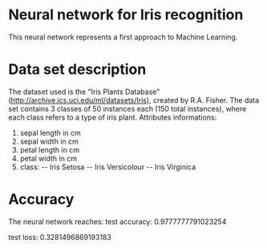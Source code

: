 # Neural network for Iris recognition

This neural network represents a first approach to Machine Learning.

# Data set description

The dataset used is the "Iris Plants Database" (http://archive.ics.uci.edu/ml/datasets/Iris), created by R.A. Fisher.
The data set contains 3 classes of 50 instances each (150 total instances), where each class refers to a type of iris plant. 
Attributes informations:
   1. sepal length in cm
   2. sepal width in cm
   3. petal length in cm
   4. petal width in cm
   5. class: 
      -- Iris Setosa
      -- Iris Versicolour
      -- Iris Virginica

# Accuracy

The neural network reaches:
test accuracy:       0.9777777791023254

test loss:           0.3281496869193183
